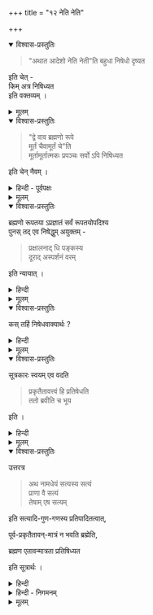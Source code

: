 +++
title = "१२ नेति नेति"

+++

<details open><summary>विश्वास-प्रस्तुतिः</summary>

> "अथात आदेशो नेति नेती"ति बहुधा निषेधो दृष्यत  


इति चेत् -  
किम् अत्र निषिध्यत  
इति वक्तव्यम् । 
</details>


<details><summary>मूलम्</summary>

अथात आदेशो नेति नेतीति बहुधा निषेधो दृष्यत इति चेत् - किम् अत्र निषिध्यत इति वक्तव्यम् । 
</details>


<details open><summary>विश्वास-प्रस्तुतिः</summary>

> "द्वे वाव ब्रह्मणो रूपे  
मूर्तं चैवामूर्तं चे"ति  
मूर्तामूर्तात्मकः प्रपञ्चः सर्वो ऽपि निषिध्यत  

इति चेन् नैवम् ।  
</details>

<details><summary>हिन्दी - पूर्वपक्षः</summary>

[[८५]]  
आगे अद्वैतियों ने "अथात प्रादेशो नेति नेति" इस वाक्य का उद्धरण देकर  
कहा कि यह वाक्य प्रप का निषेध करता है । 

वहाँ के प्रकरण के आरम्भ में  
"द्वे वाव ब्रह्मणो रूपे मूतं चामूर्तमेव च” कहकर  
यह बतलाया गया है कि  
ब्रह्म के दो रूप हैं,  
एक मूर्तप्रपञ्च है,  
दूसरा अमूर्तप्रपच है ।  

इस प्रकार मूर्तामूर्तप्रपच को ब्रह्म का रूप कहकर  
आगे "प्रथात प्रदेशो नेति नेति"  
ऐसा कहा गया है ।  
इसका अर्थ यह है कि  
इसके आगे एक उपदेश है,  
वह यह है कि  
ब्रह्म ऐसा नहीं ऐसा नहीं  
अर्थात् मूर्तामूर्त पश्च उसका रूप नहीं ।  
इससे मूर्तीमूर्तप्रपञ्च का निषेध होता है।  
उससे इस प्रपञ्च का मिथ्यात्व सिद्ध होता है ।  
यह अद्वैतियों का कथन है । 

</details>


<details><summary>मूलम्</summary>

द्वे वाव ब्रह्मणो रूपे मूर्तं चैवामूर्तं चेति मूर्तामूर्तात्मकः प्रपञ्चः सर्वो ऽपि निषिध्यत इति चेन् नैवम् ।  
</details>

<details open><summary>विश्वास-प्रस्तुतिः</summary>

ब्रह्मणो रूपतया ऽप्रज्ञातं सर्वं रूपतयोपदिश्य  
पुनस् तद् एव निषेद्धुम् अयुक्तम् - 

> प्रक्षालनाद् धि पङ्कस्य  
दूराद् अस्पर्शनं वरम् 

इति न्यायात् । 
</details>

<details><summary>हिन्दी</summary>

इस पर समालोचना करते हुये श्रीरामानुज स्वामी जी आगे कहते हैं कि  
उपर्युक्त अर्थ समीचीन नहीं है ।  
मूर्तामूर्तप्रपञ्च ब्रह्म का रूप है,  
यह अर्थ श्रुतिप्रमाण को छोड़कर दूसरे  किसी प्रमाण से विदित नहीं हो सकता ।  
श्रुति से ही इसे जानना होगा।  
श्रुति इस अज्ञात अर्थ को बतलाकर पीछे इसका निषेध करे यह उचित नहीं ।  
अज्ञात किसी अर्थ को बतलाकर उसके निषेध करने की अपेक्षा तो यही अच्छा है कि उस अर्थ को बतलाया ही न जाय ।  
यह लोकाक्ति प्रसिद्ध है कि "प्रक्षालनाद्धि पङ्कस्य दूरादस्पर्शनं वरम्” ।  
इसका अर्थ है कि पक का लेप लगाकर उसको धोने की अपेक्षा उसका स्पर्श न करना ही अच्छा है ।  
जिस प्रकार पक्क का स्पर्श करके उसको धोने की अपेक्षा उसका स्पर्श न करना ही अच्छा है उसी प्रकार मूर्तीमूर्तप्रपच को ब्रह्म का रूप कहकर भ्रम को बढ़ाना (क्योंकि अद्वैतमत के अनुसार यह भ्रम ही है) आगे उसका निषेध करना इसकी अपेक्षा मूर्तीमूर्तप्रपञ्च को ब्रह्म का रूप न कहना ही अच्छा है ।  

किसी अज्ञात अर्थ को कहकर उसका निषेध करना अच्छा नहीं, उस बात को न कहना ही उचित है ।  
इस विवेचन से सिद्ध होता है कि उपर्युक्त वाक्य का अद्वैतियों के द्वारा किया गया अर्थ समीचीन नहीं ।  

</details>


<details><summary>मूलम्</summary>

ब्रह्मणो रूपतयाप्रज्ञातं सर्वं रूपतयोपदिश्य पुनस् तद् एव निषेद्धुम् अयुक्तम् - प्रक्षालनाद् धि पङ्कस्य दूराद् अस्पर्शनं वरम् इति न्यायात् । 
</details>


<details open><summary>विश्वास-प्रस्तुतिः</summary>

कस् तर्हि निषेधवाक्यार्थः ?
</details>

<details><summary>हिन्दी</summary>

अब प्रश्न उठता है कि  
यह  
उपर्युक्त वाक्य का क्या अर्थ होना चाहिये । 
</details>


<details><summary>मूलम्</summary>

कस् तर्हि निषेधवाक्यार्थः । 
</details>


<details open><summary>विश्वास-प्रस्तुतिः</summary>

सूत्रकारः स्वयम् एव वदति 

> प्रकृतैतावत्त्वं हि प्रतिषेधति  
> ततो ब्रवीति च भूय 

इति । 
</details>

<details><summary>हिन्दी</summary>

उत्तर देते हुये श्रीरामानुज स्वामी जी ने कहा कि ब्रह्मसूत्रकार ने “प्रकृतंतावत्त्वं हि प्रतिषेधति ततो नवीति च भूयः" इस सूत्र के द्वारा उपर्युक्त श्रुतिवाक्य का अर्थ स्वयं इस प्रकार किया है कि “नेति नेति" इस वाक्य का यह अर्थ है कि ब्रह्म मूर्तामूर्तप्रपञ्च रूप वाला है, इतना ही ब्रह्म का रूप नहीं है, ब्रह्म का रूप इससे कहीं अधिक है । 
</details>


<details><summary>मूलम्</summary>

सूत्रकारः स्वयम् एव वदति प्रकृतैतावत्त्वं हि प्रतिषेधति ततो ब्रवीति च भूय इति । 
</details>


<details open><summary>विश्वास-प्रस्तुतिः</summary>

उत्तरत्र 

> अथ नामधेयं सत्यस्य सत्यं  
> प्राणा वै सत्यं  
> तेषाम् एष सत्यम् 

इति सत्यादि-गुण-गणस्य प्रतिपादितत्वात्,  

पूर्व-प्रकृतैतावन्-मात्रं न भवति ब्रह्मेति,  

ब्रह्मण एतावन्मात्रता प्रतिषिध्यत 

इति सूत्रार्थः ।
</details>

<details><summary>हिन्दी</summary>

मूर्तमूर्तप्रपच को ब्रह्म का रूप कहने पर  
यह धारणा हो सकती है कि  
ब्रह्म इतने ही रूप वाला हो ।  
इस धारणा को दूर करने के लिये "नेति नेति” कहकर श्रुति ने बतलाया कि ब्रह्म इतना ही नहीं, इतना ही नहीं।  
इसका भाव यही है कि ब्रह्म इससे भी अधिक [[८६]] रूप वाला है । इस प्रकार यह श्रुति प्रकृत इयत्ता का निषेध करती है, यह नहीं कि रूपों का ही निषेध करती हो । यदि रूपों का निषेध करके ब्रह्म को निर्विशेष सिद्ध करना श्रुति ब्रह्म के गुणों का वर्णन न करना चाहिये । 

किन्तु श्रुति आगे ब्रह्म के श्रुतिवाक्य यह है कि "अथ नामधेयं सत्यस्य सत्यं प्राणा वै सत्यं तेषामेव सत्यम्”

इसका अर्थ यह है कि ब्रह्म का नाम “सत्य का सत्य" ऐसा है । जीव सत्य हैं उनसे बढ़कर ब्रह्म सत्य है । 

निर्विकारवस्तु को सत्य कहते हैं ।  
जडपदार्थ के स्वरूप में विकार होता रहता है ।  
जडपदार्थ विकार वाला है।  
जीव के स्वरूप में नहीं होता किन्तु जीव का स्वभाव बनने वाले धर्मभूतज्ञान में विकार होता है ।+++(5)+++  

जीव स्वरूप में विकार वाला नहीं,  
इसलिये वह सत्य कहा जा सकता है ।   
ब्रह्म के स्वरूप में विकार नहीं,  
स्वभाव में भी विकार नहीं ।  
इसलिये जीव से बढ़कर ब्रह्म निर्विकार सिद्ध होता है ।+++(5)+++  

अतएव उसका "सत्य का सत्य"  
ऐसा नाम रक्खा गया है।  
इस प्रकार उपनिषद् में आगे ब्रह्म के निर्विकारत्व इत्यादि गुणों का वर्णन है ।  

</details>

<details><summary>हिन्दी - निगमनम्</summary>

इससे विदित होता है कि “नेति नेति” श्रुति का प्रपञ्च के निषेध में तात्पर्य नहीं है, किन्तु ब्रह्म की इयत्ता के निषेध में तात्पर्य है । इस प्रकार सूत्रकार ने ही उपर्युक्त श्रुति का अर्थ किया है। इस विवेचन से सिद्ध होता है। कि "नेति नेति” श्रुति निर्विशेष ब्रह्म की प्रतिपादिका नहीं, न प्रपञ्च की ही निषेधिका है ।  
</details>



<details><summary>मूलम्</summary>

उत्तरत्र अथ नामधेयं सत्यस्य सत्यं प्राणा वै सत्यं तेषाम् एष सत्यम् इति सत्यादिगुणगणस्य प्रतिपादितत्वात् पूर्वप्रकृतैतावन्मात्रं न भवति ब्रह्मेति, ब्रह्मण एतावन्मात्रता प्रतिषिध्यत इति सूत्रार्थः ।
</details>

